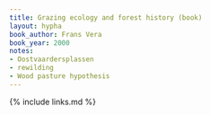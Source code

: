 ```yaml
---
title: Grazing ecology and forest history (book)
layout: hypha
book_author: Frans Vera
book_year: 2000
notes:
- Oostvaardersplassen
- rewilding
- Wood pasture hypothesis
---
```


{% include links.md %}